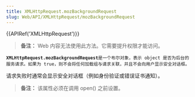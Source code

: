 ```yaml
---
title: XMLHttpRequest.mozBackgroundRequest
slug: Web/API/XMLHttpRequest/mozBackgroundRequest
---
```

{{APIRef('XMLHttpRequest')}}

> **备注：** Web 内容无法使用此方法。它需要提升权限才能访问。

**`XMLHttpRequest.mozBackgroundRequest`**`是一个布尔对象，表示 object 是否为后台的服务请求。如果为 true，则不会将任何加载组与请求关联，并且不会向用户显示安全对话框。`

请求失败时通常会显示安全对话框（例如身份验证或错误证书通知）。

> **备注：** 该属性必须在调用 open() 之前设置。
